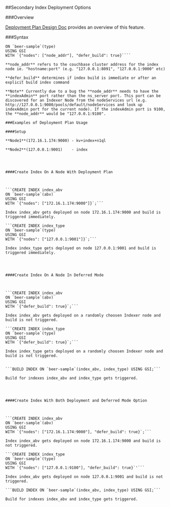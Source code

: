 
##Secondary Index Deployment Options

###Overview

[Deployment Plan Design Doc](https://docs.google.com/document/d/1z0C7OodlagDnesvmL6OwbNcnpCrbkN8T_K4_Y6PKwgk/edit#heading=h.jyuvpp7j9swu) provides an overview of this feature.

###Syntax

```CREATE INDEX index_type
ON `beer-sample`(type) 
USING GSI 
WITH `{"nodes": ["node_addr"], "defer_build": true}````

**node_addr** refers to the couchbase cluster address for the index node ie. "hostname:port" (e.g. "127.0.0.1:8091", "127.0.0.1:9000" etc)

**defer_build** determines if index build is immediate or after an explicit build index command

**Note** Currently due to a bug the **node_addr** needs to have the **indexAdmin** port rather than the ns_server port. This port can be discovered for an Indexer Node from the nodeServices url (e.g.  http://127.0.0.1:9000/pools/default/nodeServices and look up indexAdmin port for the current node). If the indexAdmin port is 9100, the **node_addr** would be "127.0.0.1:9100".

###Examples of Deployment Plan Usage

####Setup
 
**Node1**(172.16.1.174:9000) - kv+index+n1ql  

**Node2**(127.0.0.1:9001)    - index 




####Create Index On A Node With Deployment Plan



```CREATE INDEX index_abv 
ON `beer-sample`(abv) 
USING GSI 
WITH `{"nodes": ["172.16.1.174:9000"]}`;```

Index index_abv gets deployed on node 172.16.1.174:9000 and build is triggered immediately.

```CREATE INDEX index_type
ON `beer-sample`(type) 
USING GSI 
WITH `{"nodes": ["127.0.0.1:9001"]}`;```

Index index_type gets deployed on node 127.0.0.1:9001 and build is triggered immediately.




####Create Index On A Node In Deferred Mode



```CREATE INDEX index_abv 
ON `beer-sample`(abv) 
USING GSI 
WITH `{"defer_build": true}`;```

Index index_abv gets deployed on a randomly choosen Indexer node and build is not triggered.

```CREATE INDEX index_type
ON `beer-sample`(type) 
USING GSI 
WITH `{"defer_build": true}`;```

Index index_type gets deployed on a randomly choosen Indexer node and build is not triggered.


```BUILD INDEX ON `beer-sample`(index_abv, index_type) USING GSI;```

Build for indexes index_abv and index_type gets triggered.




####Create Index With Both Deployment and Deferred Mode Option



```CREATE INDEX index_abv 
ON `beer-sample`(abv) 
USING GSI 
WITH `{"nodes": ["172.16.1.174:9000"], "defer_build": true}`;```

Index index_abv gets deployed on node 172.16.1.174:9000 and build is not triggered.

```CREATE INDEX index_type
ON `beer-sample`(type) 
USING GSI 
WITH `{"nodes": ["127.0.0.1:9100"], "defer_build": true}`'```

Index index_abv gets deployed on node 127.0.0.1:9001 and build is not triggered.

```BUILD INDEX ON `beer-sample`(index_abv, index_type) USING GSI;```

Build for indexes index_abv and index_type gets triggered.
